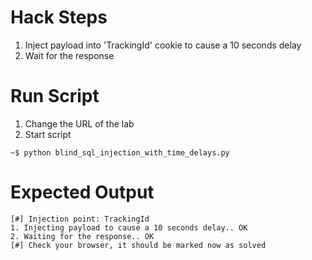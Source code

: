 # Hack Steps

1. Inject payload into 'TrackingId' cookie to cause a 10 seconds delay
2. Wait for the response 

# Run Script

1. Change the URL of the lab
2. Start script

```
~$ python blind_sql_injection_with_time_delays.py
```

# Expected Output

```
[#] Injection point: TrackingId
1. Injecting payload to cause a 10 seconds delay.. OK
2. Waiting for the response.. OK
[#] Check your browser, it should be marked now as solved
```
